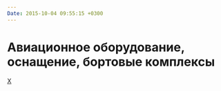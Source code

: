```yaml
---
Date: 2015-10-04 09:55:15 +0300
---
```


# Авиационное оборудование, оснащение, бортовые комплексы

[Х](kh/)

